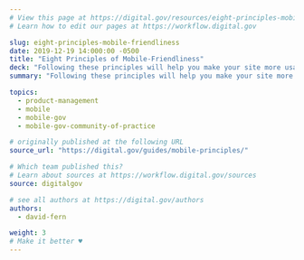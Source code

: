 ```yaml
---
# View this page at https://digital.gov/resources/eight-principles-mobilefriendliness
# Learn how to edit our pages at https://workflow.digital.gov

slug: eight-principles-mobile-friendliness
date: 2019-12-19 14:000:00 -0500
title: "Eight Principles of Mobile-Friendliness"
deck: "Following these principles will help you make your site more usable and user-friendly."
summary: "Following these principles will help you make your site more usable and user-friendly."

topics:
  - product-management
  - mobile
  - mobile-gov
  - mobile-gov-community-of-practice

# originally published at the following URL
source_url: "https://digital.gov/guides/mobile-principles/"

# Which team published this?
# Learn about sources at https://workflow.digital.gov/sources
source: digitalgov

# see all authors at https://digital.gov/authors
authors:
  - david-fern

weight: 3
# Make it better ♥
---
```

